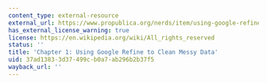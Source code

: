 ```yaml
---
content_type: external-resource
external_url: https://www.propublica.org/nerds/item/using-google-refine-for-data-cleaning
has_external_license_warning: true
license: https://en.wikipedia.org/wiki/All_rights_reserved
status: ''
title: 'Chapter 1: Using Google Refine to Clean Messy Data'
uid: 37ad1383-3d37-499c-b0a7-ab296b2b37f5
wayback_url: ''
---
```

